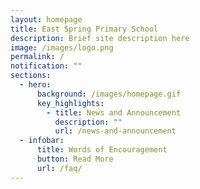 ```yaml
---
layout: homepage
title: East Spring Primary School
description: Brief site description here
image: /images/logo.png
permalink: /
notification: ""
sections:
  - hero:
      background: /images/homepage.gif
      key_highlights:
        - title: News and Announcement
          description: ""
          url: /news-and-announcement
  - infobar:
      title: Words of Encouragement
      button: Read More
      url: /faq/
---
```

